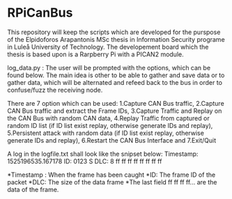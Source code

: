 # RPiCanBus
This repository will keep the scripts which are developed for the purspose of the Elpidoforos Arapantonis MSc thesis in Information Security programe in Luleå University of Technology. The developement board which the thesis is based upon is a Rarpberry Pi with a PICAN2 module. 

log_data.py : The user will be prompted with the options, which can be found below. The main idea is other to be able to gather and save data or to gather data, which will be alternated and refeed back to the bus in order to confuse/fuzz the receiving node.

There are 7 option which can be used:
        1.Capture CAN Bus traffic,
        2.Capture CAN Bus traffic and extract the Frame IDs,
        3.Capture Traffic and Replay on the CAN Bus with random CAN data,
        4.Replay Traffic from captured or random ID list (if ID list exist replay, otherwise generate IDs and replay),
        5.Persistent attack with random data (if ID list exist replay, otherwise generate IDs and replay),
        6.Restart the CAN Bus Interface and
        7.Exit/Quit

A log in the logfile.txt shall look like the snipset below:
Timestamp: 1525196535.167178        ID: 0123    S          DLC: 8    ff ff ff ff ff ff ff ff

*Timestamp : When the frame has been caught
*ID: The frame ID of the packet
*DLC: The size of the data frame
*The last field ff ff ff ff...  are the data of the frame.
